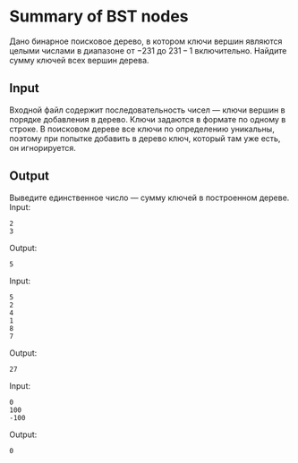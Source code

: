 # Summary of BST nodes
Дано бинарное поисковое дерево, в котором ключи вершин являются целыми числами в диапазоне от −231 до 231 − 1 включительно. Найдите сумму ключей всех вершин дерева.

## Input
Входной файл содержит последовательность чисел — ключи вершин в порядке добавления в дерево. Ключи задаются в формате по одному в строке.
В поисковом дереве все ключи по определению уникальны, поэтому при попытке добавить в дерево ключ, который там уже есть, он игнорируется.

## Output
Выведите единственное число — сумму ключей в построенном дереве.
Input:
```
2
3
```
Output:
```
5
```
Input:
```
5
2
4
1
8
7
```
Output:
```
27
```
Input:
```
0  
100
-100
```
Output:
```
0
```
